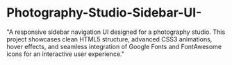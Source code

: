 # Photography-Studio-Sidebar-UI-
"A responsive sidebar navigation UI designed for a photography studio. This project showcases clean HTML5 structure, advanced CSS3 animations, hover effects, and seamless integration of Google Fonts and FontAwesome icons for an interactive user experience."
